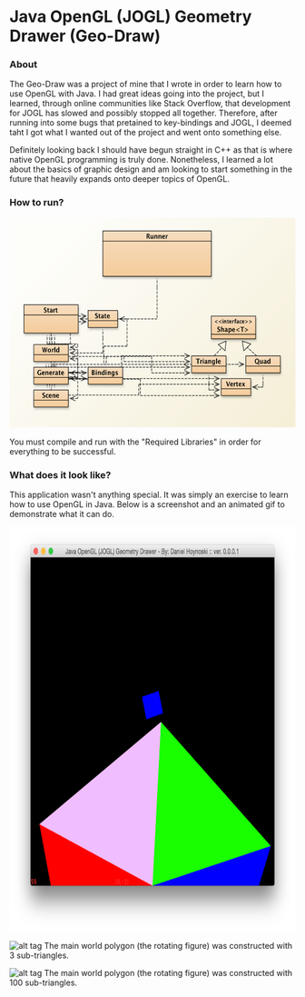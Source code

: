 # Java OpenGL (JOGL) Geometry Drawer (Geo-Draw)

### About

The Geo-Draw was a project of mine that I wrote in order to learn how to use OpenGL with Java. I had great ideas going into the project, but I learned, through online communities like Stack Overflow, that development for JOGL has slowed and possibly stopped all together. Therefore, after running into some bugs that pretained to key-bindings and JOGL, I deemed taht I got what I wanted out of the project and went onto something else. 

Definitely looking back I should have begun straight in C++ as that is where native OpenGL programming is truly done. Nonetheless, I learned a lot about the basics of graphic design and am looking to start something in the future that heavily expands onto deeper topics of OpenGL.

### How to run?

<img src="/Read-Me-Images/Class_Diagram.png" alt="Class Diagram" width="580" height="369">

You must compile and run with the "Required Libraries" in order for everything to be successful.

### What does it look like?

This application wasn't anything special. It was simply an exercise to learn how to use OpenGL in Java. Below is a screenshot and an animated gif to demonstrate what it can do.

<img src="/Read-Me-Images/Static_Window_Image.png" alt="Class Diagram" width="762" height="712">


![alt tag](https://raw.githubusercontent.com/dhoynoski/Java-OpenGL-Geometry-Drawer/Read-Me-Images/3_triangle_setup.gif)
The main world polygon (the rotating figure) was constructed with 3 sub-triangles.


![alt tag](https://raw.githubusercontent.com/dhoynoski/Java-OpenGL-Geometry-Drawer/Read-Me-Images/100_triangle_setup.jpg)
The main world polygon (the rotating figure) was constructed with 100 sub-triangles.

